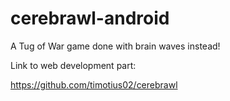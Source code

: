 # cerebrawl-android
A Tug of War game done with brain waves instead!



Link to web development part:

https://github.com/timotius02/cerebrawl